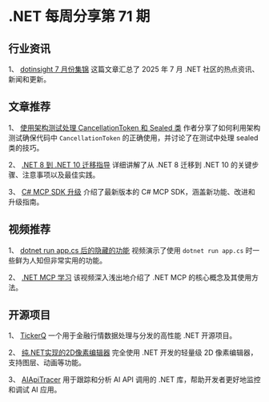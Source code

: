 # .NET 每周分享第 71 期

## 行业资讯

1、 [dotinsight 7 月份集锦](https://blog.jetbrains.com/dotnet/2025/07/15/dotinsights-july-2025/)
这篇文章汇总了 2025 年 7 月 .NET 社区的热点资讯、新闻和更新。

## 文章推荐

1、 [使用架构测试处理 CancellationToken 和 Sealed 类](https://steven-giesel.com/blogPost/feac44f3-2c6e-4994-80c3-e2a17efbb8f3/using-architecture-tests-for-cancellationtokens-and-sealed-classes)
作者分享了如何利用架构测试确保代码中 `CancellationToken` 的正确使用，并讨论了在测试中处理 sealed 类的技巧。

2、 [.NET 8 到 .NET 10 迁移指导](https://www.mobilize.net/blog/dotnet8-to-dotnet10-migration-guide)
详细讲解了从 .NET 8 迁移到 .NET 10 的关键步骤、注意事项以及最佳实践。

3、 [C# MCP SDK 升级](https://devblogs.microsoft.com/dotnet/mcp-csharp-sdk-2025-06-18-update/)
介绍了最新版本的 C# MCP SDK，涵盖新功能、改进和升级指南。

## 视频推荐

1、 [dotnet run app.cs 后的隐藏的功能](https://www.youtube.com/watch?v=473o5AWkJec&ab_channel=NickChapsas)
视频演示了使用 `dotnet run app.cs` 时一些鲜为人知但非常实用的功能。

2、 [.NET MCP 学习](https://www.youtube.com/watch?v=DpyjAKmNwpI&t=1876s&ab_channel=NickChapsas)
该视频深入浅出地介绍了 .NET MCP 的核心概念及其使用方法。

## 开源项目

1、 [TickerQ](https://github.com/Arcenox-co/TickerQ)
一个用于金融行情数据处理与分发的高性能 .NET 开源项目。

2、 [纯.NET实现的2D像素编辑器](https://github.com/PixiEditor/PixiEditor)
完全使用 .NET 开发的轻量级 2D 像素编辑器，支持图层、动画等功能。

3、 [AIApiTracer](https://github.com/Cysharp/AIApiTracer)
用于跟踪和分析 AI API 调用的 .NET 库，帮助开发者更好地监控和调试 AI 应用。
